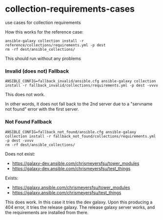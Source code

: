 # collection-requirements-cases

use cases for collection requirements

How this works for the reference case:

```
ansible-galaxy collection install -r reference/collections/requirements.yml -p dest
rm -rf dest/ansible_collections/
```

This should run without any problems

### Invalid (does not) Fallback

```
ANSIBLE_CONFIG=fallback_invalid/ansible.cfg ansible-galaxy collection install -r fallback_invalid/collections/requirements.yml -p dest -vvvv
```

This does not work.

In other words, it does not fall back to the 2nd server due to a
"servname not found" error with the first server.

### Not Found Fallback

```
ANSIBLE_CONFIG=fallback_not_found/ansible.cfg ansible-galaxy collection install -r fallback_not_found/collections/requirements.yml -p dest -vvvv
rm -rf dest/ansible_collections/
```

Does not exist:
 - https://galaxy-dev.ansible.com/chrismeyersfsu/tower_modules
 - https://galaxy-dev.ansible.com/chrismeyersfsu/test_things

Exists:
 - https://galaxy.ansible.com/chrismeyersfsu/tower_modules
 - https://galaxy.ansible.com/chrismeyersfsu/test_things

This does work. In this case it tries the dev galaxy. Upon this producing a 404 error,
it tries the release galaxy. The release galaxy server works, and the
requirements are installed from there.

